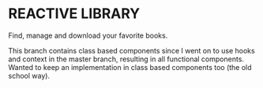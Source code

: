 # REACTIVE LIBRARY

Find, manage and download your favorite books.

This branch contains class based components since I went on to use hooks
and context in the master branch, resulting in all functional components.
Wanted to keep an implementation in class based components too (the old school way).
